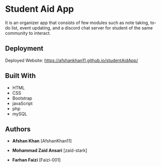 # Student Aid App

It is an organizer app that consists of few modules such as note taking, to-do list, event updating, and a discord chat server for student of the same community to interact.

## Deployment

Deployed Website: https://afshankhan11.github.io/studentAidApp/


## Built With

  * HTML
  * CSS
  * Bootstrap
  * javaScript
  * php
  * mySQL

## Authors

  - **Afshan Khan**
    [AfshanKhan11] 
  
  - **Mohammad Zaid Ansari**
    [zaid-stark]
  
  - **Farhan Faizi**
    [Faizi-001]
    
